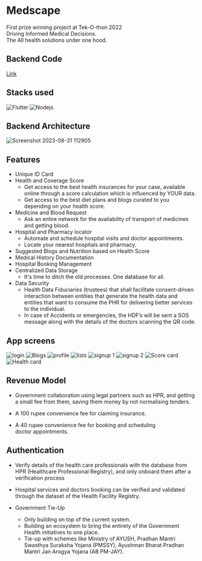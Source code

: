 # Medscape

First prize winning project at Tek-O-thon 2022
<br/>
Driving Informed Medical Decisions.
</br>
The All health solutions under one hood.
<br/>
## Backend Code
[Link](https://github.com/adamsyy/Medscape/tree/main/medscape-backend)
## Stacks used

![Flutter](https://img.shields.io/badge/Flutter-%2302569B.svg?style=for-the-badge&logo=Flutter&logoColor=white)
![Nodejs](https://img.shields.io/badge/Nodejs-FF8800?style=for-the-badge&logo=Nodejs&logoColor=white)

## Backend Architecture
![Screenshot 2023-08-31 112905](https://github.com/adamsyy/Medscape/assets/75473780/0e1d6b26-438d-4f8d-a939-b49ac37d32ed)

## Features

* Unique ID Card
* Health and Coverage Score
  * Get access to the best health insurances for your case, available online through a score calculation which is influenced by YOUR data.
  * Get access to the best diet plans and blogs curated to you depending on your health score.
* Medicine and Blood Request
  * Ask an entire network for the availability of transport of medicines and getting blood.
* Hospital and Pharmacy locator
  * Automate and schedule hospital visits and doctor appointments.
  * Locate your nearest hospitals and pharmacy.
* Suggested Blogs and Nutrition based on Health Score
* Medical History Documentation
* Hospital Booking Management
* Centralized Data Storage
  * It's time to ditch the old processes. One database for all.
* Data Security
  * Health Data Fiduciaries (trustees) that shall facilitate consent-driven interaction between entities that generate the health data and entities that want to consume the PHR for delivering better services to the individual.
  * In case of Accidents or emergencies, the HDF’s will be sent a SOS message along with the details of the doctors scanning the QR code. 
## App screens

![login](https://user-images.githubusercontent.com/75473780/213473978-bb8fdd04-6357-4867-b241-4a577a9153fe.png)
![Blogs](https://user-images.githubusercontent.com/75473780/213474407-f0f86d58-ca3d-4662-a979-475f79c16c1f.png)
![profile](https://user-images.githubusercontent.com/75473780/213474420-8d134afc-887b-4c32-833e-5979b6d84734.png)
![lists](https://user-images.githubusercontent.com/75473780/213474427-748c96f8-7e92-428f-a056-003d09442250.png)
![signup 1](https://user-images.githubusercontent.com/75473780/213474440-299d92e8-52d2-4bbd-bbb9-6bdde3e151e0.png)
![signup 2](https://user-images.githubusercontent.com/75473780/213474445-bd5ef80d-2a04-4860-8cf8-32299315a5d5.png)
![Score card](https://user-images.githubusercontent.com/75473780/213474449-6dffe43a-6c4e-48b7-a2ae-7534a936a0b5.png)
![Health card](https://user-images.githubusercontent.com/75473780/213474562-8330fcc2-40c9-452f-8a17-14f3e2c419ff.png)


## Revenue Model 

* Government collaboration using legal partners such as HPR, and getting a small fee from them, saving them money by not normalising tenders.

* A 100 rupee convenience fee for claiming insurance.
 
* A 40 rupee convenience fee for booking and scheduling         
     doctor appointments.

## Authentication

* Verify details of the health care professionals with the database from HPR (Healthcare Professional Registry), and only onboard them after a verification process

* Hospital services and doctors booking can be verified and validated through the dataset of the Health Facility Registry.
* Government Tie-Up
  * Only building on top of the current system.
  * Building an ecosystem to bring the entirety of the Government Health initiatives to one place.
  * Tie-up with schemes like Ministry of AYUSH, Pradhan Mantri Swasthya Suraksha Yojana (PMSSY), Ayushman Bharat Pradhan Mantri Jan Arogya Yojana (AB PM-JAY).





